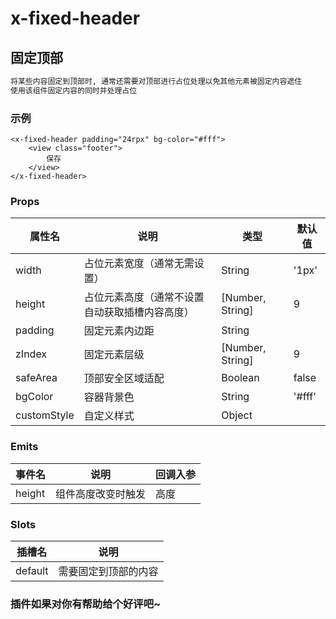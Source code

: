 # x-fixed-header

## 固定顶部
```bash
将某些内容固定到顶部时, 通常还需要对顶部进行占位处理以免其他元素被固定内容遮住
使用该组件固定内容的同时并处理占位
```

### 示例

```vue
<x-fixed-header padding="24rpx" bg-color="#fff">
    <view class="footer">
        保存
    </view>
</x-fixed-header>
```

### Props

| 属性名			| 说明											| 类型				| 默认值	|
| ------------------| ------------------------						| ----------------	| ------|
| width				| 占位元素宽度（通常无需设置）					| String			| '1px'	|
| height			| 占位元素高度（通常不设置自动获取插槽内容高度）	| [Number, String]	| 9		|
| padding			| 固定元素内边距									| String			|		|
| zIndex			| 固定元素层级									| [Number, String]	| 9		|
| safeArea			| 顶部安全区域适配								| Boolean			| false	|
| bgColor			| 容器背景色										| String			| '#fff'|
| customStyle		| 自定义样式										| Object			|		|

### Emits

| 事件名		| 说明					| 回调入参									|
| --------------| ----------------------| ------------------------------------------|
| height		| 组件高度改变时触发		| 高度										|

### Slots

| 插槽名	| 说明								|
| -------	| ----------------------------------|
| default	| 需要固定到顶部的内容				|


### 插件如果对你有帮助给个好评吧~
